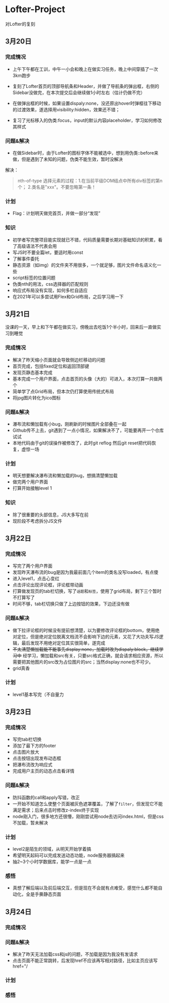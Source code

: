 # Lofter-Project

 对Lofter的复刻

## 3月20日

### 完成情况

* 上午下午都在工训，中午一小会和晚上在做实习任务，晚上中间穿插了一次3km跑步

* 复刻了Lofter首页的顶部导航条和Header，并做了导航条的弹出框，右侧的Sidebar没做完，在本次提交后会继续做1小时左右（估计仍做不完）

* 在做弹出框的时候，如果设置dispaly:none，没还原出hover时弹框往下移动的过渡效果，遂选择用visibility:hidden，效果还不错；

* 复习了光标移入的伪类:focus，input的默认内容placeholder，学习如何修改其样式

### 问题&解决

* 在做Sidebar时，由于Lofter的图标字体不能被选中，想到用伪类::before来做，但是遇到了未知的问题，伪类不能生效，暂时没解决

解决：

>nth-of-type 选择元素的过程：1.在当前平级DOM结点中所有div标签的第n个； 2.类名是"xxx"。不要忽略第一条！

### 计划

* Flag：计划明天做完首页，并做一部分“发现”

### 知识

* 初学者写完整项目能实现就已不错，代码质量需要长期对基础知识的积累，看了高级语法不代表会用
* 写JS时不要全篇let，要适时用const
* 了解事件委托
* 静态资源（如img）的文件夹不用很多，一个就足够，图片文件命名语义化一些
* script标签的位置问题
* 伪类nth的用法，css选择器的匹配规则
* 响应式布局没有实现，如何多栏自适应
* 在2021年可以多尝试用Flex和Grid布局，之后学习用一下

## 3月21日
没课的一天，早上和下午都在做实习，傍晚出去吃饭1个半小时，回来后一直做实习到睡觉

### 完成情况

* 解决了昨天缩小页面就会导致侧边栏移动的问题
* 首页完成，包括fixed定位和返回顶部键
* 发现页静态基本完成
* 基本完成一个用户界面，点击首页的头像（大的）可进入，本次打算一共做两个
* 简单学了点Grid布局，但本次仍打算使用传统式布局
* 将jpg图片转化为ico图标

### 问题&解决

* 瀑布流和懒加载有小bug，刚刷新的时候图片全部叠在一起
* Github传不上去，git遇到了一点小情况，如果解决不了，可能要再开一个仓库试试
* 本地代码由于git的误操作被修改了，此时git reflog 然后git reset把代码恢复，虚惊一场
### 计划

* 明天想要解决瀑布流和懒加载的bug，想搞清楚懒加载
* 做完两个用户界面
* 打算开始接触level 1

### 知识
* 除了很重要的头部信息，JS大多写在</body>前
* 现阶段不考虑拆分JS文件



## 3月22日

### 完成情况

* 写完了两个用户界面
* 发现昨天瀑布流的bug是因为我最前面几个item的类名没写loaded，有点傻
* 进入level1，点击心变红
* 点击评论出现评论框，评论框带动画
* 打算做发现页的tab栏切换，写了`话题`和`标签`，使用了grid布局，剩下三个暂时不打算写了
* 时间不够，tab栏切换只做了上边按钮的效果，下边还没有做

### 问题&解决

* 做下拉评论框的时候没有提前想清楚，以为要修改评论框的bottom，使用绝对定位，但是绝对定位脱离文档流不会影响下边的元素，又花了大功夫写JS逻辑，最后发现不用绝对定位其实很简单，遂完成
* ~~不太清楚懒加载能不能事先display:none，加载时改为dispaly:block，继续学习中~~  经学习，懒加载和src有关，只要src格式正确，就会请求相应资源，所以需要把其他图片的src改为占位图片的src；当然display:none也不可少。
* grid真香

### 计划

* level1基本写完（不自量力



## 3月23日

### 完成情况

* 写完tab栏切换
* 添加了最下方的footer
* 点击图片放大
* 点击按钮出现发布动态框
* 把瀑布流改为响应式
* 完成用户主页的动态点击看详情

### 问题&解决

* 防抖函数的call和apply写错，改正
* 一开始不知道怎么使整个页面被灰色遮罩覆盖，了解了`filter`，但发现它不能满足需求；后来点击时修改z-index终于实现
* node刚入门，很多地方还很懵，刚刚尝试用node去访问index.html，但是css不加载，暂未解决

### 计划

* level2是陌生的领域，从明天开始学着搞
* 希望明天起码可以完成发送动态功能，node服务器搞起来
* 抽2~3个小时学数据库，能学一点是一点

### 感悟
* 真想了解后端以及前后端交互，但是现在不会就有点难受，感觉什么都不能自动化，全是手撕静态页面



## 3月24日

### 完成情况

### 问题&解决

* 解决了昨天无法加载css和js的问题，不加载是因为我没有发请求
* 点击页面不能正常跳转，后发现href不应该再写相对路径，比如主页应该写href="/

### 计划

### 感悟


